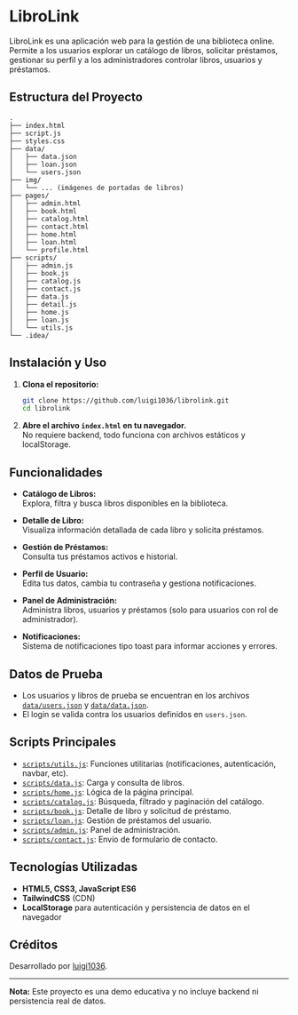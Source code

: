 # LibroLink

LibroLink es una aplicación web para la gestión de una biblioteca online. Permite a los usuarios explorar un catálogo de libros, solicitar préstamos, gestionar su perfil y a los administradores controlar libros, usuarios y préstamos.

## Estructura del Proyecto

```
.
├── index.html
├── script.js
├── styles.css
├── data/
│   ├── data.json
│   ├── loan.json
│   └── users.json
├── img/
│   └── ... (imágenes de portadas de libros)
├── pages/
│   ├── admin.html
│   ├── book.html
│   ├── catalog.html
│   ├── contact.html
│   ├── home.html
│   ├── loan.html
│   └── profile.html
├── scripts/
│   ├── admin.js
│   ├── book.js
│   ├── catalog.js
│   ├── contact.js
│   ├── data.js
│   ├── detail.js
│   ├── home.js
│   ├── loan.js
│   └── utils.js
└── .idea/
```

## Instalación y Uso

1. **Clona el repositorio:**
   ```sh
   git clone https://github.com/luigi1036/librolink.git
   cd librolink
   ```

2. **Abre el archivo `index.html` en tu navegador.**  
   No requiere backend, todo funciona con archivos estáticos y localStorage.

## Funcionalidades

- **Catálogo de Libros:**  
  Explora, filtra y busca libros disponibles en la biblioteca.

- **Detalle de Libro:**  
  Visualiza información detallada de cada libro y solicita préstamos.

- **Gestión de Préstamos:**  
  Consulta tus préstamos activos e historial.

- **Perfil de Usuario:**  
  Edita tus datos, cambia tu contraseña y gestiona notificaciones.

- **Panel de Administración:**  
  Administra libros, usuarios y préstamos (solo para usuarios con rol de administrador).

- **Notificaciones:**  
  Sistema de notificaciones tipo toast para informar acciones y errores.

## Datos de Prueba

- Los usuarios y libros de prueba se encuentran en los archivos [`data/users.json`](data/users.json) y [`data/data.json`](data/data.json).
- El login se valida contra los usuarios definidos en `users.json`.

## Scripts Principales

- [`scripts/utils.js`](scripts/utils.js): Funciones utilitarias (notificaciones, autenticación, navbar, etc).
- [`scripts/data.js`](scripts/data.js): Carga y consulta de libros.
- [`scripts/home.js`](scripts/home.js): Lógica de la página principal.
- [`scripts/catalog.js`](scripts/catalog.js): Búsqueda, filtrado y paginación del catálogo.
- [`scripts/book.js`](scripts/book.js): Detalle de libro y solicitud de préstamo.
- [`scripts/loan.js`](scripts/loan.js): Gestión de préstamos del usuario.
- [`scripts/admin.js`](scripts/admin.js): Panel de administración.
- [`scripts/contact.js`](scripts/contact.js): Envío de formulario de contacto.

## Tecnologías Utilizadas

- **HTML5, CSS3, JavaScript ES6**
- **TailwindCSS** (CDN)
- **LocalStorage** para autenticación y persistencia de datos en el navegador

## Créditos

Desarrollado por [luigi1036](https://github.com/luigi1036).

---

**Nota:** Este proyecto es una demo educativa y no incluye backend ni persistencia real de datos.

